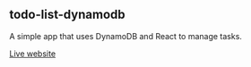 ## todo-list-dynamodb

A simple app that uses DynamoDB and React to manage tasks. 

[Live website ](https://todo-list-dynamodb.vercel.app/)
